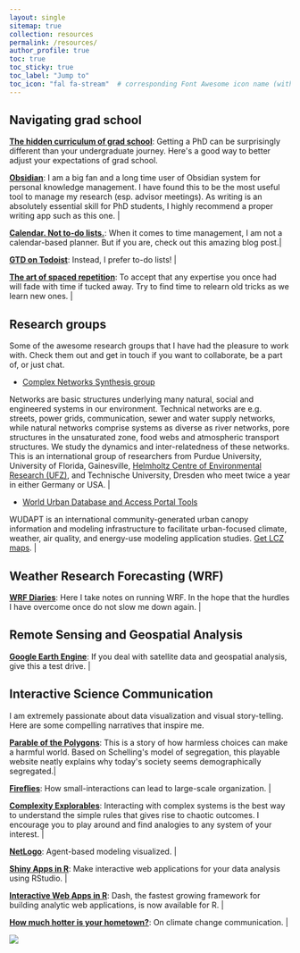 ```yaml
---
layout: single
sitemap: true
collection: resources
permalink: /resources/
author_profile: true
toc: true
toc_sticky: true
toc_label: "Jump to"
toc_icon: "fal fa-stream"  # corresponding Font Awesome icon name (without fa prefix)
---
```



## Navigating grad school

[**The hidden curriculum of grad school**](https://www.nature.com/articles/s41561-021-00799-w): Getting a PhD can be surprisingly different than your undergraduate journey. Here's a good way to better adjust your expectations of grad school.

[**Obsidian**](https://obsidian.md/): I am a big fan and a long time user of Obsidian system for personal knowledge management. I have found this to be the most useful tool to manage my research (esp. advisor meetings). As writing is an absolutely essential skill for PhD students, I highly recommend a proper writing app such as this one. |

[**Calendar. Not to-do lists.**](https://blog.usejournal.com/calendar-in-stead-of-to-do-lists-9ada86a512dd): When it comes to time management, I am not a calendar-based planner. But if you are, check out this amazing blog post.|

[**GTD on Todoist**](https://todoist.com/productivity-methods/getting-things-done): Instead, I prefer to-do lists! |

[**The art of spaced repetition**](https://ncase.me/remember/): To accept that any expertise you once had will fade with time if tucked away. Try to find time to relearn old tricks as we learn new ones. |

<!--
Some useful tools I have built for my research. Any suggestions for improvement will be highly appreciated.
* [WRF domain designer and visualizer in R markdown](/assets/files/WRF_domain.pdf)
* [WRF domains and time series from MODIS and NCAR Reanalysis data in Google Earth Engine](https://code.earthengine.google.com/e58342abd5ea1fff8ef4b3ab70497a73)
* [Land Surface Temperature from Landsat images](https://code.earthengine.google.com/36460b55b5c8688d50e27cbb073a0ef9)
-->

## Research groups

Some of the awesome research groups that I have had the pleasure to work with. Check them out and get in touch if you want to collaborate, be a part of, or just chat.

* [Complex Networks Synthesis group](https://www.ufz.de/cawr/index.php?en=43129)

Networks are basic structures underlying many natural, social and engineered systems in our environment. Technical networks are e.g. streets, power grids, communication, sewer and water supply networks, while natural networks comprise systems as diverse as river networks, pore structures in the unsaturated zone, food webs and atmospheric transport structures. We study the dynamics and inter-relatedness of these networks. This is an international group of researchers from Purdue University, University of Florida, Gainesville, [Helmholtz Centre of Environmental Research (UFZ)](https://www.ufz.de/cawr/), and Technische University, Dresden who meet twice a year in either Germany or USA. |

* [World Urban Database and Access Portal Tools](http://www.wudapt.org/)

WUDAPT is an international community-generated urban canopy information and modeling infrastructure to facilitate urban-focused climate, weather, air quality, and energy-use modeling application studies. [Get LCZ maps](https://wudapt.cs.purdue.edu/wudaptTools/default/getlcz). |

<!-- <figure>
  <img src="/assets/images/TUD-pic.png"  alt="Group">
  <figcaption>Synthesis Workshop (2016) at TU,Dresden, Germany (<a href="https://www.ufz.de/cawr/index.php?en=41799">Source</a>)</figcaption>
</figure> -->

<!-- Extre link: [Complex Networks Synthesis Workshops](https://www.ufz.de/cawr/index.php?en=42471) -->


## Weather Research Forecasting (WRF)

[**WRF Diaries**](https://anamika255.github.io/portfolio/5-WRF/): Here I take notes on running WRF. In the hope that the hurdles I have overcome once do not slow me down again. |

<!--
[**Post Processing using X-array](https://fabienmaussion.info/acinn_xarray_workshop/#/13): Courtesy of Fabien Maussion (University of Innsbruck).
-->

## Remote Sensing and Geospatial Analysis

[**Google Earth Engine**](https://earthengine.google.com/): If you deal with satellite data and geospatial analysis, give this a test drive. |


## Interactive Science Communication

I am extremely passionate about data visualization and visual story-telling. Here are some compelling narratives that inspire me.

[**Parable of the Polygons**](https://ncase.me/polygons/): This is a story of how harmless choices can make a harmful world. Based on Schelling's model of segregation, this playable website neatly explains why today's society seems demographically segregated.|

[**Fireflies**](https://ncase.me/fireflies/): How small-interactions can lead to large-scale organization. |

[**Complexity Explorables**](http://www.complexity-explorables.org/): Interacting with complex systems is the best way to understand the simple rules that gives rise to chaotic outcomes. I encourage you to play around and find analogies to any system of your interest. |

[**NetLogo**](https://ccl.northwestern.edu/netlogo/): Agent-based modeling visualized. |

[**Shiny Apps in R**](https://www.rstudio.com/products/shinyapps/): Make interactive web applications for your data analysis using RStudio. |

[**Interactive Web Apps in R**](https://dash-gallery.plotly.host/Portal/): Dash, the fastest growing framework for building analytic web applications, is now available for R. |

[**How much hotter is your hometown?**](https://www.nytimes.com/interactive/2018/08/30/climate/how-much-hotter-is-your-hometown.html): On climate change communication. |

<!-- [Hottest year on record](https://www.bloomberg.com/graphics/hottest-year-on-record/) -->


![](/assets/images/Stat_Wars.png)
